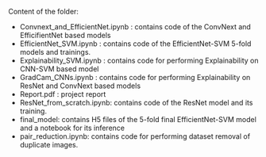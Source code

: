 Content of the folder:

- Convnext\_and\_EfficientNet.ipynb : contains code of the ConvNext and EfficifientNet based models
- EfficientNet_SVM.ipynb : contains code of the EfficientNet-SVM 5-fold models and trainings.
- Explainability_SVM.ipynb : contains code for performing Explainability on CNN-SVM based model
- GradCam_CNNs.ipynb : contains code for performing Explainability on ResNet and ConvNext based models
- Report.pdf : project report
- ResNet\_from\_scratch.ipynb: contains code of the ResNet model and its training.
- final_model: contains H5 files of the 5-fold final EfficientNet-SVM model and a notebook for its inference
- pair_reduction.ipynb: contains code for performing dataset removal of duplicate images.